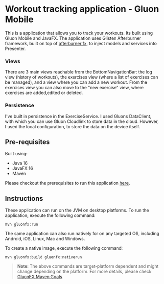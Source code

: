 # Workout tracking application - Gluon Mobile

This is a application that allows you to track your workouts. Its built using Gluon Mobile and JavaFX.
The application uses Glisten Afterburner framework, built on top of [afterburner.fx](http://afterburner.adam-bien.com/), to inject
models and services into Presenter.

### Views
There are 3 main views reachable from the BottomNavigationBar: the log view (history of workouts), the exercises view (where a list of exercises can be managed), and a view where you can add a new workout. From the exercises view you can also move to the "new exercise" view, where exercises are added,edited or deleted.

### Persistence
I've built in persistence in the ExerciseService. I used Gluons DataClient, with which you can use Gluon Cloudlink to store data in the cloud. However, I used the local configuration, to store the data on the device itself. 

## Pre-requisites
Built using:
* Java 16
* JavaFX 16
* Maven

Please checkout the prerequisites to run this application [here](https://github.com/gluonhq/gluonfx-maven-plugin#requirements).

## Instructions

These application can run on the JVM on desktop platforms. To run the application, execute the following command:

```
mvn gluonfx:run
```

The same application can also run natively for on any targeted OS, including Android, iOS, Linux, Mac and Windows.

To create a native image, execute the following command:

```
mvn gluonfx:build gluonfx:nativerun
```

> **Note**: The above commands are target-platform dependent and might change depending on the platform.
For more details, please check
    [GluonFX Maven Goals](https://github.com/gluonhq/gluonfx-maven-plugin#2-goals).
